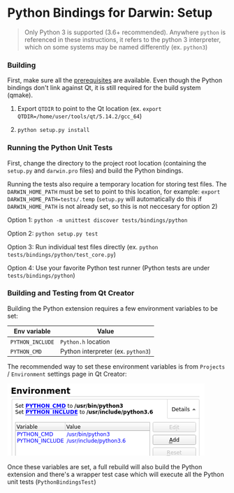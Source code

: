 
# Python Bindings for Darwin: Setup

> Only Python 3 is supported (3.6+ recommended). Anywhere `python` is
> referenced in these instructions, it refers to the python 3 interpreter,
> which on some systems may be named differently (ex. `python3`)

### Building

First, make sure all the [prerequisites](setup.md#general-prerequisites)
are available. Even though the Python bindings don't link against Qt, it
is still required for the build system (qmake).

1. Export `QTDIR` to point to the Qt location
   (ex. `export QTDIR=/home/user/tools/qt/5.14.2/gcc_64`)

2. `python setup.py install`

### Running the Python Unit Tests

First, change the directory to the project root location
(containing the `setup.py` and `darwin.pro` files) and build the
Python bindings.

Running the tests also require a temporary location for storing test files. 
The `DARWIN_HOME_PATH` must be set to point to this location, for example:
`export DARWIN_HOME_PATH=tests/.temp` (`setup.py` will automatically do this
if `DARWIN_HOME_PATH` is not already set, so this is not neccesary for
option 2)

Option 1: `python -m unittest discover tests/bindings/python`

Option 2: `python setup.py test`

Option 3: Run individual test files directly
  (ex. `python tests/bindings/python/test_core.py`)

Option 4: Use your favorite Python test runner
  (Python tests are under `tests/bindings/python`)

### Building and Testing from Qt Creator

Building the Python extension requires a few environment variables to be
set:

| Env variable      | Value                                 |
|-------------------|---------------------------------------|
| `PYTHON_INCLUDE`  | `Python.h` location                   |
| `PYTHON_CMD`      | Python interpreter (ex. `python3`)    |

The recommended way to set these environment variables is from 
`Projects` / `Environment` settings page in Qt Creator:

![Qt Creator Environment Settings](images/python_environment.png)

Once these variables are set, a full rebuild will also build the 
Python extension and there's a wrapper test case which will execute
all the Python unit tests (`PythonBindingsTest`)
